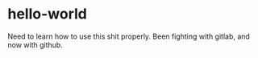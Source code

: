 # hello-world
Need to learn how to use this shit properly. 
Been fighting with gitlab, and now with github. 
